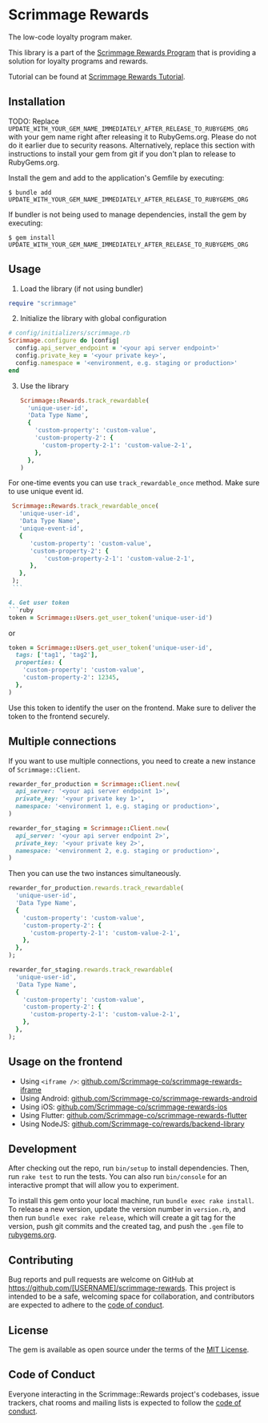 # Scrimmage Rewards

The low-code loyalty program maker.

This library is a part of the [Scrimmage Rewards Program](https://scrimmage.co)
that is providing a solution for loyalty programs and rewards.

Tutorial can be found at [Scrimmage Rewards Tutorial](https://scrimmage-rewards.readme.io/docs).

## Installation

TODO: Replace `UPDATE_WITH_YOUR_GEM_NAME_IMMEDIATELY_AFTER_RELEASE_TO_RUBYGEMS_ORG` with your gem name right after releasing it to RubyGems.org. Please do not do it earlier due to security reasons. Alternatively, replace this section with instructions to install your gem from git if you don't plan to release to RubyGems.org.

Install the gem and add to the application's Gemfile by executing:

    $ bundle add UPDATE_WITH_YOUR_GEM_NAME_IMMEDIATELY_AFTER_RELEASE_TO_RUBYGEMS_ORG

If bundler is not being used to manage dependencies, install the gem by executing:

    $ gem install UPDATE_WITH_YOUR_GEM_NAME_IMMEDIATELY_AFTER_RELEASE_TO_RUBYGEMS_ORG

## Usage

1. Load the library (if not using bundler)
```ruby
require "scrimmage"
```

2. Initialize the library with global configuration
```ruby
# config/initializers/scrimmage.rb
Scrimmage.configure do |config|
  config.api_server_endpoint = '<your api server endpoint>'
  config.private_key = '<your private key>',
  config.namespace = '<environment, e.g. staging or production>'
end
```

3.  Use the library
    ```ruby
    Scrimmage::Rewards.track_rewardable(
      'unique-user-id',
      'Data Type Name',
      {
        'custom-property': 'custom-value',
        'custom-property-2': {
          'custom-property-2-1': 'custom-value-2-1',
        },
      },
    )
    ```

   For one-time events you can use `track_rewardable_once` method. Make sure to use unique event id.

   ```ruby
    Scrimmage::Rewards.track_rewardable_once(
      'unique-user-id',
      'Data Type Name',
      'unique-event-id',
      {
         'custom-property': 'custom-value',
         'custom-property-2': {
             'custom-property-2-1': 'custom-value-2-1',
         },
      },
    );
    ```

4. Get user token
   ```ruby
   token = Scrimmage::Users.get_user_token('unique-user-id')
   ```
   or
   ```ruby
   token = Scrimmage::Users.get_user_token('unique-user-id',
     tags: ['tag1', 'tag2'],
     properties: {
       'custom-property': 'custom-value',
       'custom-property-2': 12345,
     },
   )
   ```

  Use this token to identify the user on the frontend. Make sure to deliver the token to the frontend securely.

## Multiple connections
If you want to use multiple connections, you need to create a new instance of `Scrimmage::Client`.

```ruby
rewarder_for_production = Scrimmage::Client.new(
  api_server: '<your api server endpoint 1>',
  private_key: '<your private key 1>',
  namespace: '<environment 1, e.g. staging or production>',
)

rewarder_for_staging = Scrimmage::Client.new(
  api_server: '<your api server endpoint 2>',
  private_key: '<your private key 2>',
  namespace: '<environment 2, e.g. staging or production>',
)
```

Then you can use the two instances simultaneously.

```ruby
rewarder_for_production.rewards.track_rewardable(
  'unique-user-id',
  'Data Type Name',
  {
    'custom-property': 'custom-value',
    'custom-property-2': {
      'custom-property-2-1': 'custom-value-2-1',
    },
  },
);

rewarder_for_staging.rewards.track_rewardable(
  'unique-user-id',
  'Data Type Name',
  {
    'custom-property': 'custom-value',
    'custom-property-2': {
      'custom-property-2-1': 'custom-value-2-1',
    },
  },
);
```

## Usage on the frontend

- Using `<iframe />`: [github.com/Scrimmage-co/scrimmage-rewards-iframe](https://github.com/Scrimmage-co/scrimmage-rewards-iframe)
- Using Android: [github.com/Scrimmage-co/scrimmage-rewards-android](https://github.com/Scrimmage-co/scrimmage-rewards-android)
- Using iOS: [github.com/Scrimmage-co/scrimmage-rewards-ios](https://github.com/Scrimmage-co/scrimmage-rewards-ios)
- Using Flutter: [github.com/Scrimmage-co/scrimmage-rewards-flutter](https://github.com/Scrimmage-co/scrimmage-rewards-flutter)
- Using NodeJS: [github.com/Scrimmage-co/rewards/backend-library](https://github.com/Scrimmage-co/rewards/backend-library)

## Development

After checking out the repo, run `bin/setup` to install dependencies. Then, run `rake test` to run the tests. You can also run `bin/console` for an interactive prompt that will allow you to experiment.

To install this gem onto your local machine, run `bundle exec rake install`. To release a new version, update the version number in `version.rb`, and then run `bundle exec rake release`, which will create a git tag for the version, push git commits and the created tag, and push the `.gem` file to [rubygems.org](https://rubygems.org).

## Contributing

Bug reports and pull requests are welcome on GitHub at https://github.com/[USERNAME]/scrimmage-rewards. This project is intended to be a safe, welcoming space for collaboration, and contributors are expected to adhere to the [code of conduct](https://github.com/[USERNAME]/scrimmage-rewards/blob/main/CODE_OF_CONDUCT.md).

## License

The gem is available as open source under the terms of the [MIT License](https://opensource.org/licenses/MIT).

## Code of Conduct

Everyone interacting in the Scrimmage::Rewards project's codebases, issue trackers, chat rooms and mailing lists is expected to follow the [code of conduct](https://github.com/[USERNAME]/scrimmage-rewards/blob/main/CODE_OF_CONDUCT.md).
